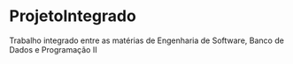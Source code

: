 # ProjetoIntegrado
Trabalho integrado entre as matérias de Engenharia de Software, Banco de Dados e Programação II
